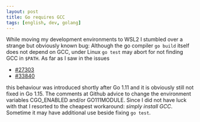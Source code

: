 ```yaml
---
layout: post
title: Go requires GCC
tags: [english, dev, golang]
---
```

While moving my development environments to WSL2 I stumbled over a strange but
obviously known bug: Although the go compiler `go build` itself does not depend
on GCC, under Linux `go test` may abort for not finding GCC in `$PATH`. As far
as I saw in the issues

*    [#27303][issue1]
*    [#33840][issue2]

this behaviour was introduced shortly after Go 1.11 and it is obviously still
not fixed in Go 1.15. The comments at Github advice to change the environment
variables CGO_ENABLED and/or GO111MODULE. Since I did not have luck with that I
resorted to the cheapest workaround: _simply install GCC_. Sometime it may have
additional use beside fixing `go test`.

[issue1]: https://github.com/golang/go/issues/27303
[issue2]: https://github.com/golang/go/issues/33840
